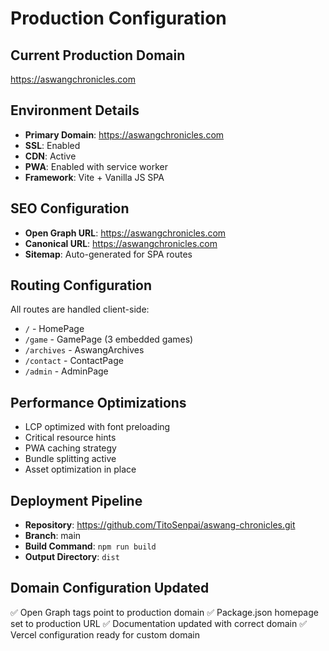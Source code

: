 # Production Configuration

## Current Production Domain
https://aswangchronicles.com

## Environment Details
- **Primary Domain**: https://aswangchronicles.com
- **SSL**: Enabled
- **CDN**: Active
- **PWA**: Enabled with service worker
- **Framework**: Vite + Vanilla JS SPA

## SEO Configuration
- **Open Graph URL**: https://aswangchronicles.com
- **Canonical URL**: https://aswangchronicles.com
- **Sitemap**: Auto-generated for SPA routes

## Routing Configuration
All routes are handled client-side:
- `/` - HomePage
- `/game` - GamePage (3 embedded games)
- `/archives` - AswangArchives
- `/contact` - ContactPage
- `/admin` - AdminPage

## Performance Optimizations
- LCP optimized with font preloading
- Critical resource hints
- PWA caching strategy
- Bundle splitting active
- Asset optimization in place

## Deployment Pipeline
- **Repository**: https://github.com/TitoSenpai/aswang-chronicles.git
- **Branch**: main
- **Build Command**: `npm run build`
- **Output Directory**: `dist`

## Domain Configuration Updated
✅ Open Graph tags point to production domain
✅ Package.json homepage set to production URL
✅ Documentation updated with correct domain
✅ Vercel configuration ready for custom domain
